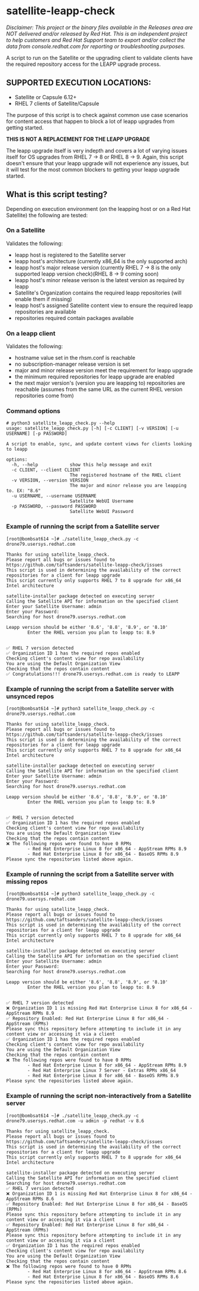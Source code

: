 # satellite-leapp-check
*Disclaimer: This project or the binary files available in the Releases area are NOT delivered and/or released by Red Hat. This is an independent project to help customers and Red Hat Support team to export and/or collect the data from console.redhat.com for reporting or troubleshooting purposes.*

A script to run on the Satellite or the upgrading client to validate clients have the required repository access for the LEAPP upgrade process.

## SUPPORTED EXECUTION LOCATIONS:
- Satellite or Capsule 6.12+
- RHEL 7 clients of Satellite/Capsule

The purpose of this script is to check against common use case scenarios for content access that happen to block a lot of leapp upgrades from getting started.

**THIS IS NOT A REPLACEMENT FOR THE LEAPP UPGRADE**

The leapp upgrade itself is very indepth and covers a lot of varying issues itself for OS upgrades from RHEL 7 -> 8 or RHEL 8 -> 9. Again, this script doesn't ensure that your leapp upgrade will not experience any issues, but it will test for the most common blockers to getting your leapp upgrade started.


## What is this script testing?
Depending on execution environment (on the leapping host or on a Red Hat Satellite) the following are tested:
### On a Satellite
Validates the following:
- leapp host is registered to the Satellite server
- leapp host's architecture (currently x86_64 is the only supported arch)
- leapp host's major release version (currently RHEL 7 -> 8 is the only supported leapp version check)(RHEL 8 -> 9 coming soon)
- leapp host's minor release verison is the latest version as required by leapp
- Satellite's Organization contains the required leapp repositories (will enable them if missing)
- leapp host's assigned Satellite content view to ensure the required leapp repositories are available
- repositories required contain packages available

### On a leapp client
Validates the following:
- hostname value set in the rhsm.conf is reachable
- no subscription-manager release version is set
- major and minor release version meet the requirement for leapp upgrade
- the minimum required repositories for leapp upgrade are enabled
- the next major version's (version you are leapping to) repositories are reachable (assumes from the same URL as the current RHEL version repositories come from)

### Command options
```
# python3 satellite_leapp_check.py --help
usage: satellite_leapp_check.py [-h] [-c CLIENT] [-v VERSION] [-u USERNAME] [-p PASSWORD]

A script to enable, sync, and update content views for clients looking to leapp

options:
  -h, --help            show this help message and exit
  -c CLIENT, --client CLIENT
                        The registered hostname of the RHEL client
  -v VERSION, --version VERSION
                        The major and minor release you are leapping to. EX: "8.6"
  -u USERNAME, --username USERNAME
                        Satellite WebUI Username
  -p PASSWORD, --password PASSWORD
                        Satellite WebUI Password
```

### Example of running the script from a Satellite server
```
[root@bombsat614 ~]# ./satellite_leapp_check.py -c drone79.usersys.redhat.com

Thanks for using satellite_leapp_check.
Please report all bugs or issues found to https://github.com/taftsanders/satellite-leapp-check/issues
This script is used in determining the availability of the correct repositories for a client for leapp upgrade
This script currently only supports RHEL 7 to 8 upgrade for x86_64 Intel architecture

satellite-installer package detected on executing server
Calling the Satellite API for information on the specified client
Enter your Satellite Username: admin
Enter your Password: 
Searching for host drone79.usersys.redhat.com

Leapp version should be either '8.6', '8.8', '8.9', or '8.10'
        Enter the RHEL version you plan to leapp to: 8.9


✅ RHEL 7 version detected
✅ Organization ID 1 has the required repos enabled
Checking client's content view for repo availability
You are using the Default Organization View
Checking that the repos contain content
✅ Congratulations!!! drone79.usersys.redhat.com is ready to LEAPP
```

### Example of running the script from a Satellite server with unsynced repos
```
[root@bombsat614 ~]# python3 satellite_leapp_check.py -c drone79.usersys.redhat.com

Thanks for using satellite_leapp_check.
Please report all bugs or issues found to https://github.com/taftsanders/satellite-leapp-check/issues
This script is used in determining the availability of the correct repositories for a client for leapp upgrade
This script currently only supports RHEL 7 to 8 upgrade for x86_64 Intel architecture

satellite-installer package detected on executing server
Calling the Satellite API for information on the specified client
Enter your Satellite Username: admin
Enter your Password: 
Searching for host drone79.usersys.redhat.com

Leapp version should be either '8.6', '8.8', '8.9', or '8.10'
        Enter the RHEL version you plan to leapp to: 8.9


✅ RHEL 7 version detected
✅ Organization ID 1 has the required repos enabled
Checking client's content view for repo availability
You are using the Default Organization View
Checking that the repos contain content
❌ The following repos were found to have 0 RPMs
        - Red Hat Enterprise Linux 8 for x86_64 - AppStream RPMs 8.9
        - Red Hat Enterprise Linux 8 for x86_64 - BaseOS RPMs 8.9
Please sync the repositories listed above again.
```

### Example of running the script from a Satellite server with missing repos
```
[root@bombsat614 ~]# python3 satellite_leapp_check.py -c drone79.usersys.redhat.com

Thanks for using satellite_leapp_check.
Please report all bugs or issues found to https://github.com/taftsanders/satellite-leapp-check/issues
This script is used in determining the availability of the correct repositories for a client for leapp upgrade
This script currently only supports RHEL 7 to 8 upgrade for x86_64 Intel architecture

satellite-installer package detected on executing server
Calling the Satellite API for information on the specified client
Enter your Satellite Username: admin
Enter your Password: 
Searching for host drone79.usersys.redhat.com

Leapp version should be either '8.6', '8.8', '8.9', or '8.10'
        Enter the RHEL version you plan to leapp to: 8.9


✅ RHEL 7 version detected
❌ Organization ID 1 is missing Red Hat Enterprise Linux 8 for x86_64 - AppStream RPMs 8.9
✅ Repository Enabled: Red Hat Enterprise Linux 8 for x86_64 - AppStream (RPMs)
Please sync this repository before attempting to include it in any content view or accessing it via a client
✅ Organization ID 1 has the required repos enabled
Checking client's content view for repo availability
You are using the Default Organization View
Checking that the repos contain content
❌ The following repos were found to have 0 RPMs
        - Red Hat Enterprise Linux 8 for x86_64 - AppStream RPMs 8.9
        - Red Hat Enterprise Linux 7 Server - Extras RPMs x86_64
        - Red Hat Enterprise Linux 8 for x86_64 - BaseOS RPMs 8.9
Please sync the repositories listed above again.
```

### Example of running the script non-interactively from a Satellite server
```
[root@bombsat614 ~]# ./satellite_leapp_check.py -c drone79.usersys.redhat.com -u admin -p redhat -v 8.6

Thanks for using satellite_leapp_check.
Please report all bugs or issues found to https://github.com/taftsanders/satellite-leapp-check/issues
This script is used in determining the availability of the correct repositories for a client for leapp upgrade
This script currently only supports RHEL 7 to 8 upgrade for x86_64 Intel architecture

satellite-installer package detected on executing server
Calling the Satellite API for information on the specified client
Searching for host drone79.usersys.redhat.com
✅ RHEL 7 version detected
❌ Organization ID 1 is missing Red Hat Enterprise Linux 8 for x86_64 - AppStream RPMs 8.6
✅ Repository Enabled: Red Hat Enterprise Linux 8 for x86_64 - BaseOS (RPMs)
Please sync this repository before attempting to include it in any content view or accessing it via a client
✅ Repository Enabled: Red Hat Enterprise Linux 8 for x86_64 - AppStream (RPMs)
Please sync this repository before attempting to include it in any content view or accessing it via a client
✅ Organization ID 1 has the required repos enabled
Checking client's content view for repo availability
You are using the Default Organization View
Checking that the repos contain content
❌ The following repos were found to have 0 RPMs
        - Red Hat Enterprise Linux 8 for x86_64 - AppStream RPMs 8.6
        - Red Hat Enterprise Linux 8 for x86_64 - BaseOS RPMs 8.6
Please sync the repositories listed above again.
```
